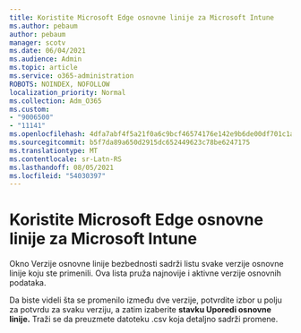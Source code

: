 ```yaml
---
title: Koristite Microsoft Edge osnovne linije za Microsoft Intune
ms.author: pebaum
author: pebaum
manager: scotv
ms.date: 06/04/2021
ms.audience: Admin
ms.topic: article
ms.service: o365-administration
ROBOTS: NOINDEX, NOFOLLOW
localization_priority: Normal
ms.collection: Adm_O365
ms.custom:
- "9006500"
- "11141"
ms.openlocfilehash: 4dfa7abf4f5a21f0a6c9bcf46574176e142e9b6de00df701c1a0d3178ac58bd0
ms.sourcegitcommit: b5f7da89a650d2915dc652449623c78be6247175
ms.translationtype: MT
ms.contentlocale: sr-Latn-RS
ms.lasthandoff: 08/05/2021
ms.locfileid: "54030397"
---
```

# <a name="use-microsoft-edge-baseline-settings-for-microsoft-intune"></a>Koristite Microsoft Edge osnovne linije za Microsoft Intune

Okno Verzije osnovne linije bezbednosti sadrži listu svake verzije osnovne linije koju ste primenili. Ova lista pruža najnovije i aktivne verzije osnovnih podataka.

Da biste videli šta se promenilo između dve verzije, potvrdite izbor u polju za potvrdu za svaku verziju, a zatim izaberite **stavku Uporedi osnovne linije.** Traži se da preuzmete datoteku .csv koja detaljno sadrži promene.